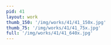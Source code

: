 ```yaml
---
pid: 41
layout: work
thumb_150: '/img/works/41/41_150x.jpg'
thumb_75: '/img/works/41/41_75x.jpg'
full: '/img/works/41/41_640x.jpg'
---
```

